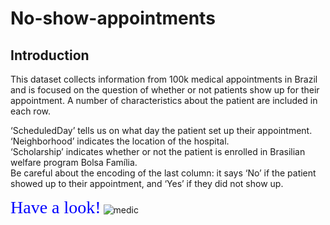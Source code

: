 # No-show-appointments

## Introduction
This dataset collects information from 100k medical appointments in Brazil and is focused on the question of whether or not patients show up for their appointment. A number of characteristics about the patient are included in each row.

‘ScheduledDay’ tells us on what day the patient set up their appointment. <br>
‘Neighborhood’ indicates the location of the hospital. <br>
‘Scholarship’ indicates whether or not the patient is enrolled in Brasilian welfare program Bolsa Família. <br>
Be careful about the encoding of the last column: it says ‘No’ if the patient showed up to their appointment, and ‘Yes’ if they did not show up.

<span style="font-family:calibri; color: blue; font-size:2em;">Have a look!</span>
![medic](https://user-images.githubusercontent.com/104328188/184505547-bf121e31-c2a7-47d2-a886-e1fe16c3c024.jpg)
